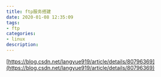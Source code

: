 ```yaml
---
title: ftp服务搭建
date: 2020-01-08 12:35:09
tags:
- ftp
categories:
- linux
description:
---
```


[https://blog.csdn.net/langyue919/article/details/80796369](https://blog.csdn.net/langyue919/article/details/80796369)
